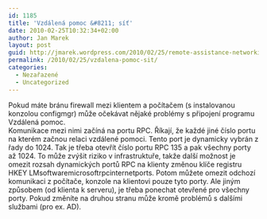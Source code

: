 ```yaml
---
id: 1185
title: 'Vzdálená pomoc &#8211; síť'
date: 2010-02-25T10:32:34+02:00
author: Jan Marek
layout: post
guid: http://jmarek.wordpress.com/2010/02/25/remote-assistance-networking
permalink: /2010/02/25/vzdalena-pomoc-sit/
categories:
  - Nezařazené
  - Uncategorized
---
```

<div id="msgcns!6E7B9216726D07B8!255" class="bvMsg">
  <div>
    Pokud máte bránu firewall mezi klientem a počítačem (s instalovanou konzolou configmgr) může očekávat nějaké problémy s připojení programu Vzdálená pomoc.
  </div>
  
  <div>
  </div>
  
  <div>
    Komunikace mezi nimi začíná na portu RPC. Říkají, že každé jiné číslo portu na kterém začnou relaci vzdálené pomoci. Tento port je dynamicky vybrán z řady do 1024. Tak je třeba otevřít číslo portu RPC 135 a pak všechny porty až 1024. To může zvýšit riziko v infrastruktuře, takže další možnost je omezit rozsah dynamických portů RPC na klienty změnou klíče registru HKEY LMsoftwaremicrosoftrpcinternetports. Potom můžete omezit odchozí komunikaci z počítače, konzole na klientovi pouze tyto porty. Ale jiným způsobem (od klienta k serveru), je třeba ponechat otevřené pro všechny porty. Pokud změníte na druhou stranu může kromě problémů s dalšími službami (pro ex. AD).
  </div>
</div>

